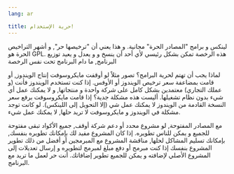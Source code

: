 ```yaml
---
lang: ar

title: حرية الإستخدام!
---
```



لينكس و برامج "المصادر الحرة" مجانية. و هذا يعني أن "ترخيصها حر", و أشهر التراخيص الحرة هو GPL.
هذه الرخصة تمكن بشكل رئيسي لأي أحد أن ينسخ و و يعدل و يعيد توزيع البرنامج, ما دام البرنامج تحت نفس الرخصة



لماذا يجب أن تهتم لحرية البرامج؟ تصور مثلاً لو أوقفت مايكروسوفت إنتاج الويندوز, أو قامت بمضاعفة سعر ترخيص الويندوز أو الأوفس.
إذا كنت تستخدم الويندوز فأنت (و عملك التجاري) معتمدين بشكل كامل على شركة واحدة و منتجاتها, و لا يمكنك عمل أي شيء بدون نظام تشغيلها. أليست هذه مشكلة جدية؟ إذا قامت مايكروسوفت برفع سعر النسخة القادمة من الويندوز لا يمكنك عمل شي (إلا التحويل إلى اللينكس). لو كانت توجد مشكلة في الويندوز و مايكروسوفت لا تريد حلها, لا يمكنك عمل شيء.



مع المصادر المفتوحة, لو مشروع محدد أو دعم شركة أوقف, جميع الأكواد تبقى مفتوحة للجميع و يمكن للناس تطويره. إذا كان المشروع مفيد لك بإمكانك تطويره بنفسك, بإمكانك تسليم المشاكل لحلها, مناقشة المشروع مع المبرمجين أو أفضل من ذلك تطوير المشروع بنفسك إذا كنت مبرمج أو دفع مبلغ لمبرمج لتطويره و إرسال تعديلات إلى المشروع الأصلي لإضافته و يمكن للجميع تطوير إضافاتك. أنت حر لعمل ما تريد مع البرنامج.





